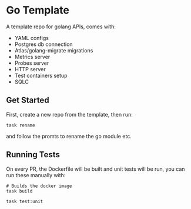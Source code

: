 # Go Template

A template repo for golang APIs, comes with:

- YAML configs
- Postgres db connection
- Atlas/golang-migrate migrations
- Metrics server
- Probes server
- HTTP server
- Test containers setup
- SQLC

## Get Started

First, create a new repo from the template, then run:

```
task rename
```

and follow the promts to rename the go module etc.

## Running Tests

On every PR, the Dockerfile will be built and unit tests will be run, you can run these manually with:

```
# Builds the docker image
task build
```

```
task test:unit
```
